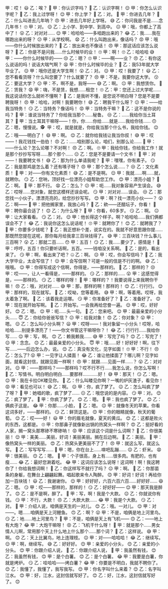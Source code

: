 甲：哎！ 😃
乙：唉？ 🤔
甲：你认识字吗？ 🤨
乙：认识字啊！ 😌
甲：你怎么认识字呢？ 🤔
乙：我上过学呀！ 😌
甲：你上学？ 🤨
乙：对。 🙂
甲：你进去几年？ 🤔
乙：什么叫进去几年呐？ 😠
甲：进去几年好上学呀。 😅
乙：你问我是不是……念几年书！ 🙄
甲：对。 😌
乙：上小学、到中学、到高中。 😐
甲：哦，你都上了高中了！ 😲
乙：对对对…… 😌
甲：哈哈哈——多咱跑出来的？ 😂
乙：我……我在哪跑出来的呀？ 😕
甲：从学校啊。 😧
乙：什么叫跑出来，像话吗？ 😡
甲：哦——你什么时候放出来的？ 🤔
乙：放出来也不像话！ 😠
甲：那这话应该怎么说呀？ 🤨
乙：你是不是问我……什么时候毕的业！ 🙄
甲：啊！ 🙄
乙：哈哈哈 😅
甲：——你什么时候毕的—— 😒
乙：嗯？ 🙄
甲：——啊——业？ 😠
乙：有你这么说话的吗！说话大喘气啊？ 😫
甲：你什么时候毕的业？ 🙂
乙：我53年就大学毕业了。 😌
甲：哦你还是大学生啊！ 😲
乙：对。 😌
甲：哎！我要了！ 😃
乙：您不看看货呀？什么叫您要了？什么就要了？ 😠
甲：不是，我要你这大学。 😗
乙：要这大学？ 😕
甲：不，啊不是，我呀—— 😅
乙：啊。 😐
甲：我想赁你。 🤨
乙：赁我？ 😧
甲：嗨，不是赁，我想……租您！ 🙄
乙：甲：您还上过大学呢……我这说话你怎么就听不懂啊？ 😤
乙：是我听不懂，是您说不明白呀？您是不是要聘我呀！ 😠
甲：哈哈，对啊！我要聘你！ 😅
乙：聘我干什么呀？ 😕
甲：——给我当特务！ 😏
乙：当特务？像话吗！ 😡
甲：当特务干嘛？ 🤔
乙：这不是你说的吗？ 😤
甲：谁说当特务了？你给我当那个……秘鲁。 😒
乙：……我给你当土耳其？ 🤨
甲：当土耳其干嘛呀——！你，你……你给……就是……我给你钱…… 🙃
乙：嗯，慢慢说。🕵 ️
甲：哎，就是就是，你给我当那个什么书，我给你钱。 😌
乙：哦——明白了！ 😄
甲：啊。 😌
乙：就你给我钱让我当你叔！ 😅
甲：哎——！我花钱找一伯伯！ 😠
乙：……咱别那么论，咱们，别那么论…… 😬
甲：——什么论？怎么论哪？不对啊！ 😠
乙：啊。 🙄
甲：我给你钱，你给我工作！就是那个抄抄写写呀……那个那个…… 😐
乙：您是不是要请一个文书！ 😤
甲：对——！我要聘文书！ 😅
乙：那为什么单请我呢？ 🤔
甲：嘿嘿，你有素子。 😏
乙：我是那鸡是怎么着？还有嗉子呀？ 😠
甲：那个怎么说……？ 😒
乙：文化素质！ 😤
甲：对——你有文化素质！ 😅
乙：是不是啊。 😌
甲：我就……啊……就，就聘你。 😏
乙：您呐，顶好找一位漂亮小姐帮助您工作。 😊
甲：漂亮小姐？ 🤔
乙：啊。 🙂
甲：那不行。 😧
乙：怎么？ 😕
甲：呃……我对象容易产生误会。 😅
乙：哎呀……您对象，就您这模样还误会呢。 😏
甲：对对对……误会。 😒
乙：那您找一小伙子，漂漂亮亮的，给您抄抄写写。 😊
甲：啊？找一漂亮小伙——？ 😲
乙：啊—— 👋
甲：把他搁家里，我放心吗？ 🤔
乙：欸——还醋坛子，你看！ 🤨
甲：聘你最合适了！ 😊
乙：为什么呀？ 🤔
甲：你看，60多岁。 😏
乙：啊。 😐
甲：让大家看看。 😏
乙：对。 😌
甲：他长得这个样子。啊？哈哈哈……我们俩都误会不了！ 😂
乙：我说你这怎么说话呢！ 🙄
甲：就聘你了！ 😊
乙：就聘我了？ 🤔
甲：你要多少钱呢？ 🤨
乙：我正想补个差，说实在的。我就不好意思跟你提……那既然您提在这呢，那你每月给我拿三百块钱得了。 😅
甲：三百块钱？什么事儿三百啊？ 😲
乙：那就二百…… 😯
甲：五百！ 😏
乙：我……要少了，感情是！ 😬
甲：哼哼，五百！你只要听话啊，五百。——钱咱没关系啊。 😤
乙：是的，看出来了。 😏
甲：啊，看出来了吧？ 🤐
乙：啊。 😌
甲：哎，你会写信吗？ 🤔
乙：我大学毕业，太会写信了！ 😌
甲：会写信啊？可是一般的信是不行的啊。 😅
乙：哦哦。 😌
甲：你得写成这个信啊，你得是，——那样的。 🤨
乙：那样的？ 😒
甲：哎——，让人一看得是，——那样的。 😏
乙：那样的…… 😲
甲：这感觉得是，——那样的。 😏
乙：哪样的呀！ 😤
甲：哪样的？！我要说得上来我聘你干嘛！ 😠
乙：哦，对对对…… 😅
甲：那，那样的啊！那样的！ 😊
乙：行行行。 😌
甲：那样的，现在就写。 😤
乙：哎呦，您等着用。 😅
甲：啊，等着用。哎呀，我太着急了啊。 🤨
乙：该着我走运哪。 😏
甲：你准备好了？ 🙂
乙：准备好了。 😊
甲：现在就开始写啊。 🤨
乙：开始写。一会我再给您誊一遍。 😌
甲：哎，好好好。 😊
乙：嗯。 😌
甲：呃……头一句。 😤
乙：您来吧。 😌
甲：最最亲爱的小分头…… 😇
乙：你给你爸爸写信？ 😕
甲：给我对象！ 😍
乙：你对象？ 😲
甲：嗯。 😌
乙：怎么叫小分头啊？ 😦
甲：哎呀——！我对象留一小分头！哎呀，哈哈哈……别提多漂亮了！——你文书管这干嘛呀你？！ 😂
乙：行行行……我给你写…… 😌
甲：写，啊。 😊
乙：赖我赖我…… 😅
甲：写完了吗？ 😊
乙：写完了！ 😌
甲：念念。 😊
乙：最最亲爱的小分头。 😇
甲：哦……好！好好好！啊，往下写……——后边怎么办，说。 😊
乙：真没有文化，见字如面！ 🙄
甲：不行！ 😠
乙：怎么了? 😲
甲：一见字让人揉面！ 😂
乙：谁让他揉面了？哪儿啊？见字如面，就看这封信，就跟见面一样啊！ 😠
甲：就跟……见面一样……？ 😮
乙：对对对。 😌
甲：——那样吗？——那样吗？哎不行不行……我怎么说，你怎么写啊！ 😤
乙：写情书。明白明白明白……要那样…………好！ 😅
甲：那天！ 😏
乙：嗯。 😌
甲：我在卡拉OK䁖见你。 🤨
乙：什么叫䁖见你啊？一嘴的炉灰渣子，看见你！ 😡
甲：看见也可以！ 😅
乙：啊。 😌
甲：你，疯了梦了。 😉
乙：怎么叫疯了梦了呀？ 🤔
甲：她唱的歌，疯了梦了…… 😐
乙：哦您说的是内容。 😏
甲：对。 😊
乙：疯了梦了。 🤨
甲：你疯了梦了。 😊
乙：嗯。 🙂
甲：我也疯了梦了。 😊
乙：俩疯子这是。 😂
甲：你那……小脸， 🙂
乙：嗯。 😌
甲：就像冬天的苹果。你看这词多好，——那样的。 😏
乙：鲜货这是。 😊
甲：你的眼睛就像，秋天的葡萄。 😌
乙：哎——好！ 😃
甲：你的眉毛就像，夏天的黄瓜。 😊
乙：这都是败火的东西，这都是。 🙄
甲：你那鼻子就像新出锅的热窝头一样啊？ 😍
乙：挺好看的人家，搁一窝头那寒碜不寒碜呐！ 😡
甲：应该这个词是什么词啊？ 🤔
乙：你很美丽！ 😌
甲：美美……美丽，好词！美丽美丽。搁在后边啊。 🤨
乙：美丽。 🙂
甲：像热窝头一样的美丽。 😍
乙：热窝头更美丽不了了！ 😠
甲：就这么写，就这么写。 😤
乙：写写写写…… 😤
甲：嗯，你在台上……喯吧乱蹦…… 😌
乙：虾米。 😧
甲：很美丽。 😊
乙：嗯。 🙂
甲：个子很高，身上有……很多肉。有肥的，也有瘦…… 😂
乙：最好您涮着吃。 😂
甲：这词应该怎么说呀！这词啊！啊！我这聘你了！你给我想词啊！ 😤
乙：你这样写不就行了吗？ 😐
甲：啊。 🤔
乙：你那苗条的身躯，在舞台上翩翩起舞。唱起歌来令人陶醉。 😊
甲：好词！好词！再给你加一百块钱！ 😃
乙：我谢谢你。 😌
甲：好好好，六百六百六百……好好好…… 😄
乙：嗯。 😏
甲：哎——那样的，那样的！ 😏
乙：好好好—— 😌
甲：那天我是醉了。 😊
乙：是不是啊，醉了。 🥴
甲：写，啊！我是个大款。 😌
乙：你就说你有钱。 😏
甲：不行，大款！ 😠
乙：大款大款…… 😂
甲：我是个大款。 😏
乙：对。 🙂
甲：介绍人说，咱俩是天生的一对儿。 😊
乙：哦。一对儿。 😌
甲：对——。嗯……咱俩是天上河鲤鱼。 🙃
乙：啊？ 😲
甲：不是，咱俩是地上河里鸟。 😏
乙：地……地上河里鸟？ 🤔
甲：不是，咱俩是天上有飞机—— 😊
乙：——地上有大炮？ 😂
甲：大炮干嘛呀！ 😡
乙：飞机干什么呀！ 🤔
甲：就是那个……男女情人儿啊，常用那个天上什么地上什么那个……那个词？ 🤔
乙：这样说。 😅
甲：啊。 😊
乙：天上比翼鸟，地上连理枝。 😌
甲：对——哈哈哈！ 😂
乙：继续写。 😌
甲：啊，继续写。 😅
乙：好好好。 😊
甲：亲爱的小分头， 😊
乙：亲爱的小分头。 😊
甲：你跟介绍人说， 🤔
乙：你跟介绍人说， 🤔
甲：我虽然有钱， 😊
乙：我虽然有钱， 😊
甲：是个白薯。 😊
乙：是个白薯。 😂
甲：我要是白薯，你就是烤炉。 😏
乙：哇哈哈——烤白薯？ 😂
甲：你要是不明白，我就不聘你了。 😊
乙：我懂了，我懂了，我写我写。 😊
甲：你名字叫什么来着？ 😊
乙：名字叫江水。 😊
甲：好，江水，这封信就写好了。 😊
乙：好，江水，这封信就写好了。 😊